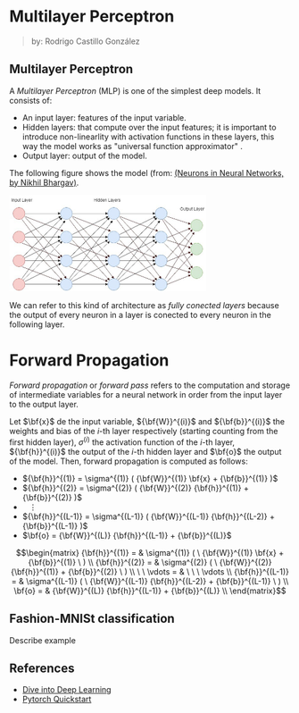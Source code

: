 # Multilayer Perceptron

> by: Rodrigo Castillo González

## Multilayer Perceptron

A *Multilayer Perceptron* (MLP) is one of the simplest deep models. It consists of:
* An input layer: features of the input variable.
* Hidden layers: that compute over the input features; it is important to introduce non-linearlity with activation functions in these layers,
this way the model works as "universal function approximator" .
* Output layer: output of the model.

The following figure shows the model (from: [(Neurons in Neural Networks, by Nikhil Bhargav)](https://www.baeldung.com/cs/neural-networks-neurons).

<img src="/imgs/mlp.png" alt="Multi-layer Perceptron" width="70%" height="70%">

We can refer to this kind of architecture as *fully conected layers* because the output of every neuron in a layer is conected to every neuron in the following layer.

# Forward Propagation

*Forward propagation* or *forward pass* refers to the computation and storage of intermediate variables for a neural network in order from the input layer to the output layer.

Let $\bf{x}$ de the input variable, ${\bf{W}}^{(i)}$ and ${\bf{b}}^{(i)}$ the weights and bias of the $i$-th layer respectively (starting counting from the first hidden layer), 
$\sigma^{(i)}$ the activation function of the $i$-th layer, ${\bf{h}}^{(i)}$ the output of the $i$-th hidden layer and $\bf{o}$ the output of the model. Then, forward propagation
is computed as follows:

* ${\bf{h}}^{(1)} = \sigma^{(1)} ( {\bf{W}}^{(1)} \bf{x} + {\bf{b}}^{(1)} )$
* ${\bf{h}}^{(2)} = \sigma^{(2)} ( {\bf{W}}^{(2)} {\bf{h}}^{(1)} + {\bf{b}}^{(2)} )$
* $\ \ \ \vdots$
* ${\bf{h}}^{(L-1)} = \sigma^{(L-1)} ( {\bf{W}}^{(L-1)} {\bf{h}}^{(L-2)} + {\bf{b}}^{(L-1)} )$
* $\bf{o} = {\bf{W}}^{(L)} {\bf{h}}^{(L-1)} + {\bf{b}}^{(L)}$


$$\begin{matrix}
{\bf{h}}^{(1)} = &  \sigma^{(1)} ( \ {\bf{W}}^{(1)} \bf{x} + {\bf{b}}^{(1)} \ ) \\
{\bf{h}}^{(2)} = & \sigma^{(2)} ( \ {\bf{W}}^{(2)} {\bf{h}}^{(1)} + {\bf{b}}^{(2)} \ ) \\
\ \ \vdots = & \ \ \ \vdots \\
{\bf{h}}^{(L-1)} = & \sigma^{(L-1)} ( \ {\bf{W}}^{(L-1)} {\bf{h}}^{(L-2)} + {\bf{b}}^{(L-1)} \ ) \\
\bf{o} = & {\bf{W}}^{(L)} {\bf{h}}^{(L-1)} + {\bf{b}}^{(L)} \\
\end{matrix}$$

## Fashion-MNISt classification

Describe example

## References
* [Dive into Deep Learning](https://d2l.ai/)
* [Pytorch Quickstart](https://pytorch.org/tutorials/beginner/basics/quickstart_tutorial.html)

